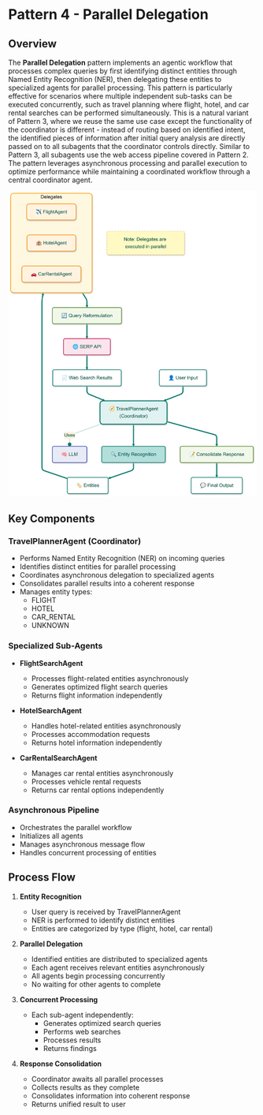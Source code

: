 # Pattern 4 - Parallel Delegation

## Overview

The **Parallel Delegation** pattern implements an agentic workflow that processes complex queries by first identifying distinct entities through Named Entity Recognition (NER), then delegating these entities to specialized agents for parallel processing. This pattern is particularly effective for scenarios where multiple independent sub-tasks can be executed concurrently, such as travel planning where flight, hotel, and car rental searches can be performed simultaneously. This is a natural variant of Pattern 3, where we reuse the same use case except the functionality of the coordinator is different - instead of routing based on identified intent, the identified pieces of information after initial query analysis are directly passed on to all subagents that the coordinator controls directly. Similar to Pattern 3, all subagents use the web access pipeline covered in Pattern 2. The pattern leverages asynchronous processing and parallel execution to optimize performance while maintaining a coordinated workflow through a central coordinator agent.

<p align="center">
    <img src="../../../img/framework/parallel_delegation.png" alt="Parallel Delegation" width="800"/>
</p>

## Key Components

### TravelPlannerAgent (Coordinator)
- Performs Named Entity Recognition (NER) on incoming queries
- Identifies distinct entities for parallel processing
- Coordinates asynchronous delegation to specialized agents
- Consolidates parallel results into a coherent response
- Manages entity types:
  - FLIGHT
  - HOTEL
  - CAR_RENTAL
  - UNKNOWN

### Specialized Sub-Agents
- **FlightSearchAgent**
  - Processes flight-related entities asynchronously
  - Generates optimized flight search queries
  - Returns flight information independently

- **HotelSearchAgent**
  - Handles hotel-related entities asynchronously
  - Processes accommodation requests
  - Returns hotel information independently

- **CarRentalSearchAgent**
  - Manages car rental entities asynchronously
  - Processes vehicle rental requests
  - Returns car rental options independently
  


### Asynchronous Pipeline
- Orchestrates the parallel workflow
- Initializes all agents
- Manages asynchronous message flow
- Handles concurrent processing of entities

## Process Flow

1. **Entity Recognition**
   - User query is received by TravelPlannerAgent
   - NER is performed to identify distinct entities
   - Entities are categorized by type (flight, hotel, car rental)

2. **Parallel Delegation**
   - Identified entities are distributed to specialized agents
   - Each agent receives relevant entities asynchronously
   - All agents begin processing concurrently
   - No waiting for other agents to complete

3. **Concurrent Processing**
   - Each sub-agent independently:
     - Generates optimized search queries
     - Performs web searches
     - Processes results
     - Returns findings

4. **Response Consolidation**
   - Coordinator awaits all parallel processes
   - Collects results as they complete
   - Consolidates information into coherent response
   - Returns unified result to user